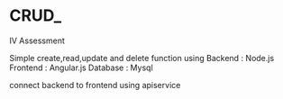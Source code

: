 # CRUD_
IV Assessment

Simple create,read,update and delete function using
Backend : Node.js
Frontend : Angular.js
Database : Mysql

connect backend to frontend using apiservice
